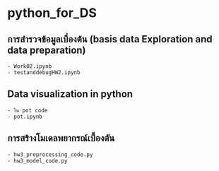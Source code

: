 # python_for_DS

## การสำรวจข้อมูลเบี่องต้น (basis data Exploration and data preparation) 
    - Work02.ipynb 
    - testanddebugHW2.ipynb 

## Data visualization in python 
    - ใน pot code 
    - pot.ipynb
## การสร้างโมเดลพยากรณ์เบี้องตัน 
    - hw3_preprocessing_code.py
    - hw3_model_code.py 
